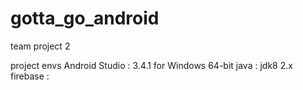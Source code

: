 # gotta_go_android
team project 2

project envs
Android Studio : 3.4.1 for Windows 64-bit
java : jdk8 2.x
firebase :
